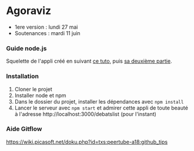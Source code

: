 # Agoraviz


*  1ere version : lundi 27 mai
*  Soutenances : mardi 11 juin


### Guide node.js

Squelette de l'appli créé en suivant [ce tuto](https://closebrace.com/tutorials/2017-03-02/the-dead-simple-step-by-step-guide-for-front-end-developers-to-getting-up-and-running-with-nodejs-express-and-mongodb), puis [sa deuxième partie](https://closebrace.com/tutorials/2017-03-02/creating-a-simple-restful-web-app-with-nodejs-express-and-mongodb).

### Installation

1. Cloner le projet 
2. Installer node et npm
3. Dans le dossier du projet, installer les dépendances avec `npm install`
4. Lancer le serveur avec `npm start` et admirer cette appli de toute beauté à l'adresse http://localhost:3000/debatslist (pour l'instant)

### Aide Gitflow
https://wiki.picasoft.net/doku.php?id=txs:peertube-a18:github_tips

